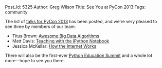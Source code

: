 Post_Id: 5325
Author: Greg Wilson
Title: See You at PyCon 2013
Tags: community

<p>The list of <a href="https://us.pycon.org/2013/schedule/talks/list/">talks for PyCon 2013</a> has been posted, and we're very pleased to see three by members of our team:</p>
<ul>
  <li>Titus Brown: <a href="https://us.pycon.org/2013/schedule/presentation/53/">Awesome Big Data Algorithms</a></li>
  <li>Matt Davis: <a href="https://us.pycon.org/2013/schedule/presentation/122/">Teaching with the IPython Notebook</a></li>
  <li>Jessica McKellar: <a href="https://us.pycon.org/2013/schedule/presentation/50/">How the Internet Works</a></li>
</ul>
<p>There will also be the first-ever <a href="https://us.pycon.org/2013/events/edusummit/">Python Education Summit</a> and a whole lot more&mdash;hope to see you there.</p>
